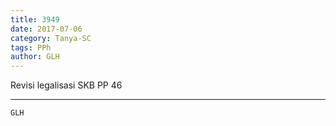 ```yaml
---
title: 3949
date: 2017-07-06
category: Tanya-SC
tags: PPh
author: GLH
---
```


Revisi legalisasi SKB PP 46

---



`GLH`
